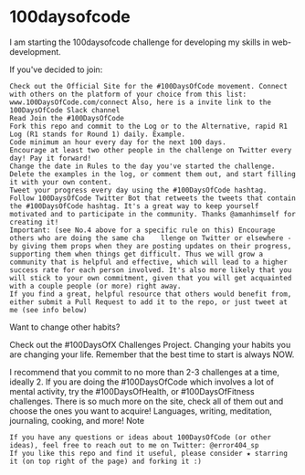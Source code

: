 # 100daysofcode
I am starting the 100daysofcode challenge for developing my skills in web-development.

If you've decided to join:

    Check out the Official Site for the #100DaysOfCode movement. Connect with others on the platform of your choice from this list: www.100DaysOfCode.com/connect Also, here is a invite link to the 100DaysOfCode Slack channel
    Read Join the #100DaysOfCode
    Fork this repo and commit to the Log or to the Alternative, rapid R1 Log (R1 stands for Round 1) daily. Example.
    Code minimum an hour every day for the next 100 days.
    Encourage at least two other people in the challenge on Twitter every day! Pay it forward!
    Change the date in Rules to the day you've started the challenge.
    Delete the examples in the log, or comment them out, and start filling it with your own content.
    Tweet your progress every day using the #100DaysOfCode hashtag.
    Follow 100DaysOfCode Twitter Bot that retweets the tweets that contain the #100DaysOfCode hashtag. It's a great way to keep yourself motivated and to participate in the community. Thanks @amanhimself for creating it!
    Important: (see No.4 above for a specific rule on this) Encourage others who are doing the same cha    llenge on Twitter or elsewhere - by giving them props when they are posting updates on their progress, supporting them when things get difficult. Thus we will grow a community that is helpful and effective, which will lead to a higher success rate for each person involved. It's also more likely that you will stick to your own commitment, given that you will get acquainted with a couple people (or more) right away.
    If you find a great, helpful resource that others would benefit from, either submit a Pull Request to add it to the repo, or just tweet at me (see info below)

Want to change other habits?

Check out the #100DaysOfX Challenges Project. Changing your habits you are changing your life. Remember that the best time to start is always NOW.

I recommend that you commit to no more than 2-3 challenges at a time, ideally 2. If you are doing the #100DaysOfCode which involves a lot of mental activity, try the #100DaysOfHealth, or #100DaysOfFitness challenges. There is so much more on the site, check all of them out and choose the ones you want to acquire! Languages, writing, meditation, journaling, cooking, and more!
Note

    If you have any questions or ideas about 100DaysOfCode (or other ideas), feel free to reach out to me on Twitter: @error404_sp
    If you like this repo and find it useful, please consider ★ starring it (on top right of the page) and forking it :)
